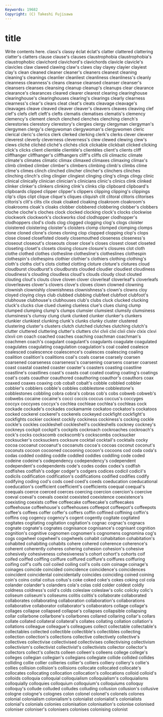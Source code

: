 ```yaml
---
Keywords: 19682 
Copyright: (C) Takeshi Fujisawa
---
```


# title

Write contents here.
 class's classy
éclat éclat's clatter clattered clattering clatter's clatters clause clause's clauses
claustrophobia claustrophobia's claustrophobic clavichord clavichord's clavichords clavicle clavicle's clavicles claw
clawed clawing claw's claws clay clayey clayier clayiest clay's clean
cleaned cleaner cleaner's cleaners cleanest cleaning cleaning's cleanings cleanlier cleanliest
cleanliness cleanliness's cleanly cleanness cleanness's cleans cleanse cleansed cleanser cleanser's
cleansers cleanses cleansing cleanup cleanup's cleanups clear clearance clearance's clearances
cleared clearer clearest clearing clearinghouse clearinghouse's clearinghouses clearing's clearings clearly
clearness clearness's clear's clears cleat cleat's cleats cleavage cleavage's cleavages
cleave cleaved cleaver cleaver's cleavers cleaves cleaving clef clef's clefs
cleft cleft's clefts clematis clematises clematis's clemency clemency's clement clench
clenched clenches clenching clench's clerestories clerestory clerestory's clergies clergy clergyman
clergyman's clergymen clergy's clergywoman clergywoman's clergywomen cleric clerical cleric's clerics
clerk clerked clerking clerk's clerks clever cleverer cleverest cleverly cleverness
cleverness's clew clewed clewing clew's clews cliché clichéd cliché's clichés
click clickable clickbait clicked clicking click's clicks client clientèle clientèle's
clientèles client's clients cliff cliffhanger cliffhanger's cliffhangers cliff's cliffs clii
climactic climate climate's climates climatic climax climaxed climaxes climaxing climax's
climb climbed climber climber's climbers climbing climb's climbs clime clime's
climes clinch clinched clincher clincher's clinchers clinches clinching clinch's cling
clingier clingiest clinging cling's clings clingy clinic clinical clinically clinician
clinician's clinicians clinic's clinics clink clinked clinker clinker's clinkers clinking
clink's clinks clip clipboard clipboard's clipboards clipped clipper clipper's clippers
clipping clipping's clippings clip's clips clipt clique clique's cliques cliquish
clit clitoral clitoris clitorises clitoris's clit's clits clix cloak cloaked
cloaking cloakroom cloakroom's cloakrooms cloak's cloaks clobber clobbered clobbering clobber's
clobbers cloche cloche's cloches clock clocked clocking clock's clocks clockwise
clockwork clockwork's clockworks clod clodhopper clodhopper's clodhoppers clod's clods clog
clogged clogging clog's clogs cloister cloistered cloistering cloister's cloisters clomp
clomped clomping clomps clone cloned clone's clones cloning clop clopped
clopping clop's clops close closed closefisted closely closemouthed closeness closeness's
closeout closeout's closeouts closer close's closes closest closet closeted closeting
closet's closets closing closure closure's closures clot cloth clothe clothed
clothes clothesline clothesline's clotheslines clothespin clothespin's clothespins clothier clothier's clothiers
clothing clothing's cloth's cloths clot's clots clotted clotting cloture cloture's
clotures cloud cloudburst cloudburst's cloudbursts clouded cloudier cloudiest cloudiness cloudiness's
clouding cloudless cloud's clouds cloudy clout clouted clouting clout's clouts
clove cloven clover cloverleaf cloverleaf's cloverleafs cloverleaves clover's clovers clove's
cloves clown clowned clowning clownish clownishly clownishness clownishness's clown's clowns
cloy cloyed cloying cloys club clubbed clubbing clubfeet clubfoot clubfoot's
clubhouse clubhouse's clubhouses club's clubs cluck clucked clucking cluck's clucks
clue clued clueing clueless clue's clues cluing clump clumped clumping
clump's clumps clumsier clumsiest clumsily clumsiness clumsiness's clumsy clung clunk
clunked clunker clunker's clunkers clunkier clunkiest clunking clunk's clunks clunky
cluster clustered clustering cluster's clusters clutch clutched clutches clutching clutch's
clutter cluttered cluttering clutter's clutters clvi clvii clxi clxii clxiv
clxix clxvi clxvii cm coach coached coaches coaching coachman coachman's
coachmen coach's coagulant coagulant's coagulants coagulate coagulated coagulates coagulating coagulation
coagulation's coal coaled coalesce coalesced coalescence coalescence's coalesces coalescing coaling
coalition coalition's coalitions coal's coals coarse coarsely coarsen coarsened coarseness
coarseness's coarsening coarsens coarser coarsest coast coastal coasted coaster coaster's
coasters coasting coastline coastline's coastlines coast's coasts coat coated coating
coating's coatings coat's coats coauthor coauthored coauthoring coauthor's coauthors coax
coaxed coaxes coaxing cob cobalt cobalt's cobble cobbled cobbler cobbler's
cobblers cobble's cobbles cobblestone cobblestone's cobblestones cobbling cobra cobra's cobras
cob's cobs cobweb cobweb's cobwebs cocaine cocaine's cocci coccis coccus
coccus's coccyges coccyx coccyxes coccyx's cochlea cochleae cochlea's cochleas cock
cockade cockade's cockades cockamamie cockatoo cockatoo's cockatoos cocked cockerel cockerel's
cockerels cockeyed cockfight cockfight's cockfights cockier cockiest cockily cockiness cockiness's
cocking cockle cockle's cockles cockleshell cockleshell's cockleshells cockney cockney's cockneys
cockpit cockpit's cockpits cockroach cockroaches cockroach's cock's cocks cockscomb cockscomb's
cockscombs cocksucker cocksucker's cocksuckers cocksure cocktail cocktail's cocktails cocky cocoa
cocoanut cocoanut's cocoanuts cocoa's cocoas coconut coconut's coconuts cocoon cocooned
cocooning cocoon's cocoons cod coda coda's codas codded codding coddle
coddled coddles coddling code coded codeine codeine's codependency codependency's codependent
codependent's codependents code's codes codex codex's codfish codfishes codfish's codger
codger's codgers codices codicil codicil's codicils codification codification's codifications codified
codifies codify codifying coding cod's cods coed coed's coeds coeducation
coeducational coeducation's coefficient coefficient's coefficients coequal coequal's coequals coerce coerced
coerces coercing coercion coercion's coercive coeval coeval's coevals coexist coexisted
coexistence coexistence's coexisting coexists coffee coffeecake coffeecake's coffeecakes coffeehouse coffeehouse's
coffeehouses coffeepot coffeepot's coffeepots coffee's coffees coffer coffer's coffers coffin
coffined coffining coffin's coffins cog cogency cogency's cogent cogently cogitate
cogitated cogitates cogitating cogitation cogitation's cognac cognac's cognacs cognate cognate's
cognates cognisance cognisance's cognisant cognition cognition's cognitive cognomen cognomen's cognomens
cognomina cog's cogs cogwheel cogwheel's cogwheels cohabit cohabitation cohabitation's cohabited
cohabiting cohabits cohere cohered coherence coherence's coherent coherently coheres cohering
cohesion cohesion's cohesive cohesively cohesiveness cohesiveness's cohort cohort's cohorts coif
coifed coiffed coiffing coiffure coiffured coiffure's coiffures coiffuring coifing coif's
coifs coil coiled coiling coil's coils coin coinage coinage's coinages
coincide coincided coincidence coincidence's coincidences coincident coincidental coincidentally coincides coinciding
coined coining coin's coins coital coitus coitus's coke coked coke's
cokes coking col cola colander colander's colanders cola's colas cold
colder coldest coldly coldness coldness's cold's colds coleslaw coleslaw's colic
colicky colic's coliseum coliseum's coliseums colitis colitis's collaborate collaborated collaborates
collaborating collaboration collaboration's collaborations collaborative collaborator collaborator's collaborators collage collage's
collages collapse collapsed collapse's collapses collapsible collapsing collar collarbone collarbone's
collarbones collared collaring collar's collars collate collated collateral collateral's collates
collating collation collation's collations colleague colleague's colleagues collect collectable collectable's
collectables collected collectible collectible's collectibles collecting collection collection's collections collective
collectively collective's collectives collectivise collectivised collectivises collectivising collectivism collectivism's collectivist
collectivist's collectivists collector collector's collectors collect's collects colleen colleen's colleens
college college's colleges collegian collegian's collegians collegiate collide collided collides
colliding collie collier collieries collier's colliers colliery colliery's collie's collies
collision collision's collisions collocate collocated collocate's collocates collocating collocation collocation's
collocations colloid colloid's colloids colloquia colloquial colloquialism colloquialism's colloquialisms colloquially
colloquies colloquium colloquium's colloquiums colloquy colloquy's collude colluded colludes colluding
collusion collusion's collusive cologne cologne's colognes colon colonel colonel's colonels
colones colonial colonialism colonialism's colonialist colonialist's colonialists colonial's colonials colonies
colonisation colonisation's colonise colonised coloniser coloniser's colonisers colonises colonising colonist
